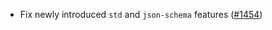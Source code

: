 - Fix newly introduced `std` and `json-schema` features
  ([\#1454](https://github.com/informalsystems/tendermint-rs/issues/1454))
